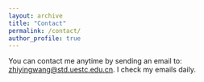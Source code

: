 ```yaml
---
layout: archive
title: "Contact"
permalink: /contact/
author_profile: true
---
```


You can contact me anytime by sending an email to: zhiyingwang@std.uestc.edu.cn. I check my emails daily.
